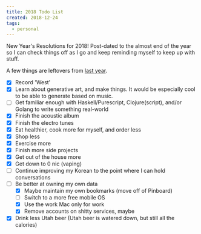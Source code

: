 ```yaml
---
title: 2018 Todo List
created: 2018-12-24
tags:
  - personal
---
```


New Year's Resolutions for 2018! Post-dated to the almost end of the year so I
can check things off as I go and keep reminding myself to keep up with stuff.

A few things are leftovers from [last
year](http://zacanger.com/blog/posts/new-years-resolutions/).

* [x] Record 'West'
* [x] Learn about generative art, and make things. It would be especially cool
  to be able to generate based on music.
* [ ] Get familiar enough with Haskell/Purescript, Clojure(script), and/or
  Golang to write something real-world
* [x] Finish the acoustic album
* [x] Finish the electro tunes
* [x] Eat healthier, cook more for myself, and order less
* [x] Shop less
* [x] Exercise more
* [x] Finish more side projects
* [x] Get out of the house more
* [x] Get down to 0 nic (vaping)
* [ ] Continue improving my Korean to the point where I can hold conversations
* [ ] Be better at owning my own data
    * [x] Maybe maintain my own bookmarks (move off of Pinboard)
    * [ ] Switch to a more free mobile OS
    * [x] Use the work Mac only for work
    * [x] Remove accounts on shitty services, maybe
* [x] Drink less Utah beer (Utah beer is watered down, but still all the
  calories)
